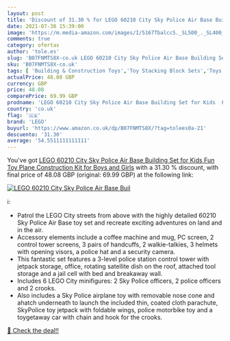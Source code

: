 ```yaml
---
layout: post
title: 'Discount of 31.30 % for LEGO 60210 City Sky Police Air Base Buil'
date: 2021-07-30 15:39:00
image: 'https://m.media-amazon.com/images/I/5167TbalccS._SL500_._SL400_.jpg'
comments: true
category: ofertas
author: 'tole.es'
slug: 'B07FNMTS8X-co.uk LEGO 60210 City Sky Police Air Base Building Set for...'
sku: 'B07FNMTS8X-co.uk'
tags: [ 'Building & Construction Toys','Toy Stacking Block Sets','Toys & Games','Toys Store','lego', ]
actualPrice: 48.08 GBP
currency: GBP
price: 48.08
comparePrice: 69.99 GBP
prodname: 'LEGO 60210 City Sky Police Air Base Building Set for Kids  Fun Toy Plane Construction Kit for Boys and Girls'
country: 'co.uk'
flag: '🇬🇧'
brand: 'LEGO'
buyurl: 'https://www.amazon.co.uk/dp/B07FNMTS8X/?tag=tolees0a-21'
descuento: '31.30'
average: '54.5511111111111'
---
```


You've got [LEGO 60210 City Sky Police Air Base Building Set for Kids  Fun Toy Plane Construction Kit for Boys and Girls](https://www.amazon.co.uk/dp/B07FNMTS8X/?tag=tolees0a-21) with a  31.30 % discount, with final price of 48.08 GBP (original: 69.99 GBP) at the following link:

[![LEGO 60210 City Sky Police Air Base Buil](https://m.media-amazon.com/images/I/5167TbalccS._SL500_._SL400_.jpg)](https://www.amazon.co.uk/dp/B07FNMTS8X/?tag=tolees0a-21)

ℹ️:

- Patrol the LEGO City streets from above with the highly detailed 60210 Sky Police Air Base toy set and recreate exciting adventures on land and in the air.
- Accessory elements include a coffee machine and mug, PC screen, 2 control tower screens, 3 pairs of handcuffs, 2 walkie-talkies, 3 helmets with opening visors, a police hat and a security camera.
- This fantastic set features a 3-level police station control tower with jetpack storage, office, rotating satellite dish on the roof, attached tool storage and a jail cell with bed and breakaway wall.
- Includes 6 LEGO City minifigures: 2 Sky Police officers, 2 police officers and 2 crooks.
- Also includes a Sky Police airplane toy with removable nose cone and ahatch underneath to launch the included thin, coated cloth parachute, SkyPolice toy jetpack with foldable wings, police motorbike toy and a toygetaway car with chain and hook for the crooks.

[🛒 Check the deal!!](https://www.amazon.co.uk/dp/B07FNMTS8X/?tag=tolees0a-21)

